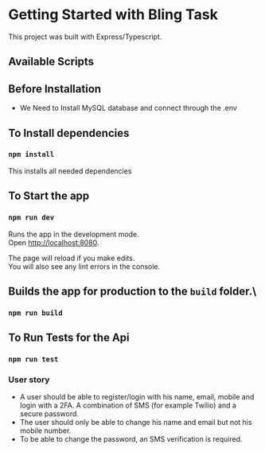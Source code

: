 # Getting Started with Bling Task 

This project was built with Express/Typescript.

## Available Scripts


## Before Installation
- We Need to Install MySQL database and connect through the .env

## To Install dependencies 

### `npm install`
This installs all needed dependencies

## To Start the app
### `npm run dev`

Runs the app in the development mode.\
Open [http://localhost:8080](http://localhost:8080).

The page will reload if you make edits.\
You will also see any lint errors in the console.

## Builds the app for production to the `build` folder.\
### `npm run build`

## To Run Tests for the Api 

### `npm run test`

### User story

- A user should be able to register/login with his name, email, mobile and login with a 2FA. A combination of SMS (for example Twilio) and a secure password.
- The user should only be able to change his name and email but not his mobile number.
- To be able to change the password, an SMS verification is required.







